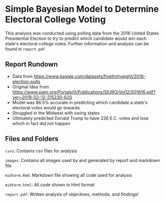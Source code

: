 # Simple Bayesian Model to Determine Electoral College Voting
This analysis was conducted using polling data from the 2016 United States Presidential Election to try to predict which candidate would win each state's electoral college votes. Further information and analysis can be found in `report.pdf`

## Report Rundown
* Data from https://www.kaggle.com/datasets/fivethirtyeight/2016-election-polls
* Original Idea from https://www.siam.org/Portals/0/Publications/SIURO/Vol12/S01616.pdf?ver=2019-02-12-215230-620
* Model was 86.5% accurate in predicting which candidate a state's electoral votes would go towards
* Struggled in the Midwest with swing states
* Ultimately predicted Donald Trump to have 226 E.C. votes and lose which in fact did not happen

## Files and Folders
`csvs`: Contains csv files for analysis

`images`: Contains all images used by and generated by report and markdown file

`midterm.Rmd`: Markdown file showing all code used for analysis

`midterm.html`: All code shown in html format

`report.pdf`: Written analysis of objectives, methods, and findings!

